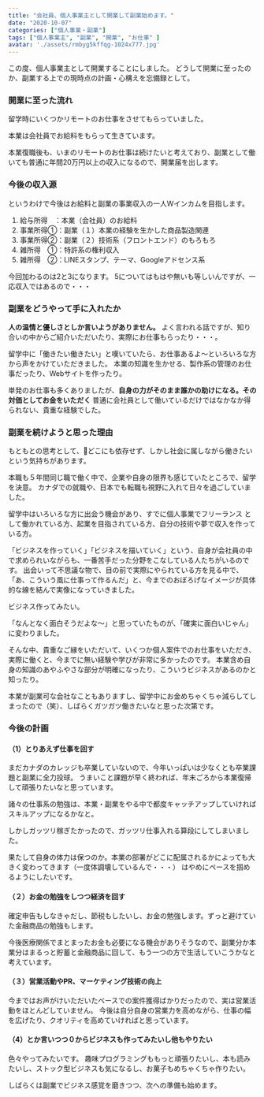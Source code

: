 ```yaml
---
title: "会社員、個人事業主として開業して副業始めます。"
date: "2020-10-07"
categories: ["個人事業・副業"]
tags: ["個人事業主", "副業", "開業", "お仕事" ]
avatar: './assets/rmbyg5kffqg-1024x777.jpg'
---
```


この度、個人事業主として開業することにしました。
どうして開業に至ったのか、副業する上での現時点の計画・心構えを忘備録として。

### 開業に至った流れ

留学時にいくつかリモートのお仕事をさせてもらっていました。

本業は会社員でお給料をもらって生きています。

本業復職後も、いまのリモートのお仕事は続けたいと考えており、副業として働いても普通に年間20万円以上の収入になるので、開業届を出します。

### 今後の収入源

というわけで今後はお給料と副業の事業収入の一人Wインカムを目指します。

1. 給与所得　：本業（会社員）のお給料
2. 事業所得①：副業（１）本業の経験を生かした商品製造関連
3. 事業所得②：副業（２）技術系（フロントエンド）のもろもろ
4. 雑所得　①：特許系の権利収入
5. 雑所得　②：LINEスタンプ、テーマ、Googleアドセンス系

今回加わるのは2と3になります。
5についてはもはや無いも等しいんですが、一応収入ではあるので・・・

### 副業をどうやって手に入れたか

**人の温情と優しさとしか言いようがありません。**
よく言われる話ですが、知り合いの中からご紹介いただいたり、実際にお仕事もらったり・・・。

留学中に「働きたい働きたい」と嘆いていたら、お仕事あるよ〜といろいろな方から声をかけていただきました。
本業の知識を生かせる、製作系の管理のお仕事だったり、Webサイトを作ったり。

単発のお仕事も多くありましたが、**自身の力がそのまま誰かの助けになる。その対価としてお金をいただく**
普通に会社員として働いているだけではなかなか得られない、貴重な経験でした。

### 副業を続けようと思った理由

もともとの思考として、どこにも依存せず、しかし社会に属しながら働きたいという気持ちがあります。

本職も５年間同じ職で働く中で、企業や自身の限界も感じていたところで、留学を決意。
カナダでの就職や、日本でも転職も視野に入れて日々を過ごしていました。

留学中はいろいろな方に出会う機会があり、すでに個人事業でフリーランス として働かれている方、起業を目指されている方、自分の技術や夢で収入を作っている方。

「ビジネスを作っていく」「ビジネスを描いていく」という、自身が会社員の中で求められいながらも、一番苦手だった分野をこなしている人たちがいるのです。
出会いって不思議な物で、目の前で実際にやられている方を見る中で、「あ、こういう風に仕事って作るんだ」と、今までのおぼろげなイメージが具体的な線を結んで実像になっていきました。

ビジネス作ってみたい。

「なんとなく面白そうだよな〜」と思っていたものが、「確実に面白いじゃん」に変わりました。

そんな中、貴重なご縁をいただいて、いくつか個人案件でのお仕事をいただき、実際に働くと、今までに無い経験や学びが非常に多かったのです。
本業含め自身の知識のあやふやさな部分が明確になったり、こういうビジネスがあるのかと知ったり。

本業が副業可な会社なこともありますし、留学中にお金めちゃくちゃ減らしてしまったので（笑）、しばらくガツガツ働きたいなと思った次第です。

### 今後の計画

#### （1）とりあえず仕事を回す

まだカナダのカレッジも卒業していないので、今年いっぱいは少なくとも卒業課題と副業に全力投球。
うまいこと課題が早く終われば、年末ごろから本業復帰して頑張りたいなと思っています。

諸々の仕事系の勉強は、本業・副業をやる中で都度キャッチアップしていければスキルアップになるかなと。

しかしガッツリ稼ぎたかったので、ガッツリ仕事入れる算段にしてしまいました。

果たして自身の体力は保つのか。本業の部署がどこに配属されるかによっても大きく変わってきます（一度体調壊しているんで・・・）
はやめにペースを掴めるようにしたいです。

#### （２）お金の勉強をしつつ経済を回す

確定申告もしなきゃだし、節税もしたいし、お金の勉強します。ずっと避けていた金融商品の勉強もします。

今後医療関係でまとまったお金も必要になる機会がありそうなので、副業分か本業分はまるっと貯蓄と金融商品に回して、もう一つの方で生活していこうかなと考えています。

#### （３）営業活動やPR、マーケティング技術の向上

今まではお声がけいただいたベースでの案件獲得ばかりだったので、実は営業活動をほとんどしていません。
今後は自分自身の営業力を高めながら、仕事の幅を広げたり、クオリティを高めていければと思っています。


#### （4）とか言いつつ０からビジネスも作ってみたいし他もやりたい

色々やってみたいです。
趣味プログラミングももっと頑張りたいし、本も読みたいし、ストック型ビジネスも気になるし、お菓子もめちゃくちゃ作りたい。

しばらくは副業でビジネス感覚を磨きつつ、次への準備も始めます。
